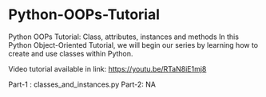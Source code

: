 # Python-OOPs-Tutorial
Python OOPs Tutorial: Class, attributes, instances and methods  In this Python Object-Oriented Tutorial, we will begin our series by learning how to create and use classes within Python. 

Video tutorial available in link: https://youtu.be/RTaN8iE1mj8

Part-1 : classes_and_instances.py
Part-2: NA
